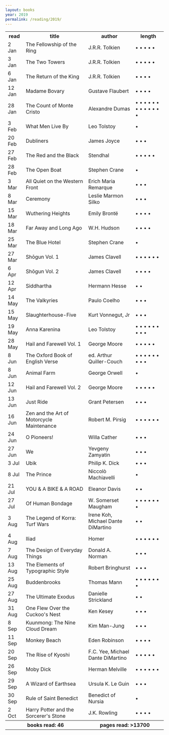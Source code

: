 ```yaml
---
layout: books 
year: 2019
permalink: /reading/2019/
---
```


<div class="content">
  <table class="books-read">
  <tr>
    <th>read</th>
    <th>title</th>
    <th>author</th>
    <th>length</th>
  </tr>
  <tr>
    <td>2 Jan</td>
    <td>The Fellowship of the Ring</td>
    <td>J.R.R. Tolkien</td>
    <td> &bull; &bull; &bull; &bull; &bull;  </td>
  </tr>
  <tr>
    <td>3 Jan</td>
    <td>The Two Towers</td>
    <td>J.R.R. Tolkien</td>
    <td> &bull; &bull; &bull; &bull; &bull;  </td>
  </tr>
  <tr>
    <td>6 Jan</td>
    <td>The Return of the King</td>
    <td>J.R.R. Tolkien</td>
    <td> &bull; &bull; &bull; &bull;  </td>
  </tr>
  <tr>
    <td>12 Jan</td>
    <td>Madame Bovary</td>
    <td>Gustave Flaubert</td>
    <td> &bull; &bull; &bull; &bull;  </td>
  </tr>
  <tr>
    <td>28 Jan</td>
    <td>The Count of Monte Cristo</td>
    <td>Alexandre Dumas</td>
    <td> &bull; &bull; &bull; &bull; &bull; &bull; &bull; &bull; &bull; &bull; &bull; &bull; &bull;  </td>
  </tr>
  <tr>
    <td>3 Feb</td>
    <td>What Men Live By</td>
    <td>Leo Tolstoy</td>
    <td> &bull;  </td>
  </tr>
  <tr>
    <td>20 Feb</td>
    <td>Dubliners</td>
    <td>James Joyce</td>
    <td> &bull; &bull; &bull;  </td>
  </tr>
  <tr>
    <td>27 Feb</td>
    <td>The Red and the Black</td>
    <td>Stendhal</td>
    <td> &bull; &bull; &bull; &bull; &bull;  </td>
  </tr>
  <tr>
    <td>28 Feb</td>
    <td>The Open Boat</td>
    <td>Stephen Crane</td>
    <td> &bull;  </td>
  </tr>
  <tr>
    <td>3 Mar</td>
    <td>All Quiet on the Western Front</td>
    <td>Erich Maria Remarque</td>
    <td> &bull; &bull; &bull;  </td>
  </tr>
  <tr>
    <td>8 Mar</td>
    <td>Ceremony</td>
    <td>Leslie Marmon Silko</td>
    <td> &bull; &bull; &bull;  </td>
  </tr>
  <tr>
    <td>15 Mar</td>
    <td>Wuthering Heights</td>
    <td>Emily Bront&euml;</td>
    <td> &bull; &bull; &bull; &bull;  </td>
  </tr>
  <tr>
    <td>18 Mar</td>
    <td>Far Away and Long Ago</td>
    <td>W.H. Hudson</td>
    <td> &bull; &bull; &bull; &bull;  </td>
  </tr>
  <tr>
    <td>25 Mar</td>
    <td>The Blue Hotel</td>
    <td>Stephen Crane</td>
    <td> &bull;  </td>
  </tr>
  <tr>
    <td>27 Mar</td>
    <td>Sh&omacr;gun Vol. 1</td>
    <td>James Clavell</td>
    <td> &bull; &bull; &bull; &bull; &bull; &bull;  </td>
  </tr>
  <tr>
    <td>6 Apr</td>
    <td>Sh&omacr;gun Vol. 2</td>
    <td>James Clavell</td>
    <td> &bull; &bull; &bull; &bull;  </td>
  </tr>
  <tr>
    <td>12 Apr</td>
    <td>Siddhartha</td>
    <td>Hermann Hesse</td>
    <td> &bull; &bull;  </td>
  </tr>
  <tr>
    <td>14 May</td>
    <td>The Valkyries</td>
    <td>Paulo Coelho</td>
    <td> &bull; &bull; &bull;  </td>
  </tr>
  <tr>
    <td>15 May</td>
    <td>Slaughterhouse-Five</td>
    <td>Kurt Vonnegut, Jr</td>
    <td> &bull; &bull; &bull; </td>
  </tr>
  <tr>
    <td>19 May</td>
    <td>Anna Karenina</td>
    <td>Leo Tolstoy</td>
    <td> &bull; &bull; &bull; &bull; &bull; &bull; &bull; &bull; &bull;  </td>
  </tr>
  <tr>
    <td>28 May</td>
    <td>Hail and Farewell Vol. 1</td>
    <td>George Moore</td>
    <td> &bull; &bull; &bull; &bull; &bull;  </td>
  </tr>
  <tr>
    <td>8 Jun</td>
    <td>The Oxford Book of English Verse</td>
    <td>ed. Arthur Quiller-Couch</td>
    <td> &bull; &bull; &bull; &bull; &bull; &bull; &bull; &bull; &bull;  </td>
  </tr>
  <tr>
    <td>8 Jun</td>
    <td>Animal Farm</td>
    <td>George Orwell</td>
    <td> &bull;  </td>
  </tr>
  <tr>
    <td>12 Jun</td>
    <td>Hail and Farewell Vol. 2</td>
    <td>George Moore</td>
    <td> &bull; &bull; &bull; &bull; &bull;  </td>
  </tr>
  <tr>
    <td>13 Jun</td>
    <td>Just Ride</td>
    <td>Grant Petersen</td>
    <td> &bull; &bull; &bull;  </td>
  </tr>
  <tr>
    <td>16 Jun</td>
    <td>Zen and the Art of Motorcycle Maintenance</td>
    <td>Robert M. Pirsig</td>
    <td> &bull; &bull; &bull; &bull; &bull; &bull;  </td>
  </tr>
  <tr>
    <td>24 Jun</td>
    <td>O Pioneers!</td>
    <td>Willa Cather</td>
    <td> &bull; &bull; &bull;  </td>
  </tr>
  <tr>
    <td>27 Jun</td>
    <td>We</td>
    <td>Yevgeny Zamyatin</td>
    <td> &bull; &bull; &bull;  </td>
  </tr>
  <tr>
    <td>3 Jul</td>
    <td>Ubik</td>
    <td>Philip K. Dick</td>
    <td> &bull; &bull; &bull;  </td>
  </tr>
  <tr>
    <td>8 Jul</td>
    <td>The Prince</td>
    <td>Niccol&ograve; Machiavelli</td>
    <td> &bull;  </td>
  </tr>
  <tr>
    <td>21 Jul</td>
    <td>YOU & A BIKE & A ROAD</td>
    <td>Eleanor Davis</td>
    <td> &bull; &bull;  </td>
  </tr>
  <tr>
    <td>27 Jul</td>
    <td>Of Human Bondage</td>
    <td>W. Somerset Maugham</td>
    <td> &bull; &bull; &bull; &bull; &bull; &bull; &bull;  </td>
  </tr>
  <tr>
    <td>3 Aug</td>
    <td>The Legend of Korra: Turf Wars</td>
    <td>Irene Koh, Michael Dante DiMartino</td>
    <td> &bull; &bull;  </td>
  </tr>
  <tr>
    <td>4 Aug</td>
    <td>Iliad</td>
    <td>Homer</td>
    <td> &bull; &bull; &bull; &bull; &bull; &bull;  </td>
  </tr>
  <tr>
    <td>7 Aug</td>
    <td>The Design of Everyday Things</td>
    <td>Donald A. Norman</td>
    <td> &bull; &bull; &bull;  </td>
  </tr>
  <tr>
    <td>13 Aug</td>
    <td>The Elements of Typographic Style</td>
    <td>Robert Bringhurst</td>
    <td> &bull; &bull; &bull;  </td>
  </tr>
  <tr>
    <td>25 Aug</td>
    <td>Buddenbrooks</td>
    <td>Thomas Mann</td>
    <td> &bull; &bull; &bull; &bull; &bull; &bull; &bull;  </td>
  </tr>
  <tr>
    <td>27 Aug</td>
    <td>The Ultimate Exodus</td>
    <td>Danielle Strickland</td>
    <td> &bull; &bull;  </td>
  </tr>
  <tr>
    <td>31 Aug</td>
    <td>One Flew Over the Cuckoo's Nest</td>
    <td>Ken Kesey</td>
    <td> &bull; &bull; &bull;  </td>
  </tr>
  <tr>
    <td>8 Sep</td>
    <td>Kuunmong: The Nine Cloud Dream</td>
    <td>Kim Man-Jung</td>
    <td> &bull; &bull; &bull;  </td>
  </tr>
  <tr>
    <td>11 Sep</td>
    <td>Monkey Beach</td>
    <td>Eden Robinson</td>
    <td> &bull; &bull; &bull; &bull;  </td>
  </tr>
  <tr>
    <td>20 Sep</td>
    <td>The Rise of Kyoshi</td>
    <td>F.C. Yee, Michael Dante DiMartino</td>
    <td> &bull; &bull; &bull; &bull; &bull;  </td>
  </tr>
  <tr>
    <td>26 Sep</td>
    <td>Moby Dick</td>
    <td>Herman Melville</td>
    <td> &bull; &bull; &bull; &bull; &bull; &bull;  </td>
  </tr>
  <tr>
    <td>29 Sep</td>
    <td>A Wizard of Earthsea</td>
    <td>Ursula K. Le Guin</td>
    <td> &bull; &bull; &bull;  </td>
  </tr>
  <tr>
    <td>30 Sep</td>
    <td>Rule of Saint Benedict</td>
    <td>Benedict of Nursia</td>
    <td> &bull;  </td>
  </tr>
  <tr>
    <td>2 Oct</td>
    <td>Harry Potter and the Sorcerer's Stone</td>
    <td>J.K. Rowling</td>
    <td> &bull; &bull; &bull; &bull;  </td>
  </tr>
  <tr>
    <th colspan="2">books read: 46 </th>
    <th colspan="2">pages read: &gt;13700</th>
  </tr>
</table>
  </div>
